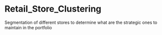 # Retail_Store_Clustering
Segmentation of different stores to determine what are the strategic ones to maintain in the portfolio
